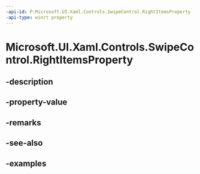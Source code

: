 ```yaml
---
-api-id: P:Microsoft.UI.Xaml.Controls.SwipeControl.RightItemsProperty
-api-type: winrt property
---
```


<!-- Property syntax.
public DependencyProperty RightItemsProperty { get; }
-->

# Microsoft.UI.Xaml.Controls.SwipeControl.RightItemsProperty

## -description

## -property-value

## -remarks

## -see-also

## -examples

